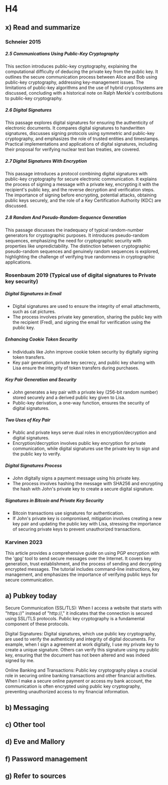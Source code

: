 # H4

## x) Read and summarize

### Schneier 2015
##### 2.5 Communications Using Public-Key Cryptography
This section introduces public-key cryptography, explaining the computational difficulty of deducing the private key from the public key. It outlines the secure communication process between Alice and Bob using public-key cryptography, addressing key-management issues. The limitations of public-key algorithms and the use of hybrid cryptosystems are discussed, concluding with a historical note on Ralph Merkle's contributions to public-key cryptography.

##### 2.6 Digital Signatures
This passage explores digital signatures for ensuring the authenticity of electronic documents. It compares digital signatures to handwritten signatures, discusses signing protocols using symmetric and public-key cryptography, and emphasizes the role of trusted entities and timestamps. Practical implementations and applications of digital signatures, including their proposal for verifying nuclear test ban treaties, are covered.

##### 2.7 Digital Signatures With Encryption
This passage introduces a protocol combining digital signatures with public-key cryptography for secure electronic communication. It explains the process of signing a message with a private key, encrypting it with the recipient's public key, and the reverse decryption and verification steps. The importance of signing before encrypting, potential attacks, obtaining public keys securely, and the role of a Key Certification Authority (KDC) are discussed.

##### 2.8 Random And Pseudo-Random-Sequence Generation
This passage discusses the inadequacy of typical random-number generators for cryptographic purposes. It introduces pseudo-random sequences, emphasizing the need for cryptographic security with properties like unpredictability. The distinction between cryptographic pseudo-random sequences and genuinely random sequences is explored, highlighting the challenge of verifying true randomness in cryptographic applications.

### Rosenbaum 2019 (Typical use of digital signatures to Private key security)

##### Digital Signatures in Email
- Digital signatures are used to ensure the integrity of email attachments, such as cat pictures.
- The process involves private key generation, sharing the public key with the recipient (Fred), and signing the email for verification using the public key.

##### Enhancing Cookie Token Security
- Individuals like John improve cookie token security by digitally signing token transfers.
- Key pair generation, private key secrecy, and public key sharing with Lisa ensure the integrity of token transfers during purchases.

##### Key Pair Generation and Security
- John generates a key pair with a private key (256-bit random number) stored securely and a derived public key given to Lisa.
- Public-key derivation, a one-way function, ensures the security of digital signatures.

##### Two Uses of Key Pair
- Public and private keys serve dual roles in encryption/decryption and digital signatures.
- Encryption/decryption involves public key encryption for private communication, while digital signatures use the private key to sign and the public key to verify.

##### Digital Signatures Process
- John digitally signs a payment message using his private key.
- The process involves hashing the message with SHA256 and encrypting the hash with John's private key to create a secure digital signature.

##### Signatures in Bitcoin and Private Key Security
- Bitcoin transactions use signatures for authentication.
- If John's private key is compromised, mitigation involves creating a new key pair and updating the public key with Lisa, stressing the importance of securing private keys to prevent unauthorized transactions.

### Karvinen 2023
This article provides a comprehensive guide on using PGP encryption with the 'gpg' tool to send secure messages over the Internet. It covers key generation, trust establishment, and the process of sending and decrypting encrypted messages. The tutorial includes command-line instructions, key management, and emphasizes the importance of verifying public keys for secure communication.

## a) Pubkey today

Secure Communication (SSL/TLS): When I access a website that starts with "https://" instead of "http://," it indicates that the connection is secured using SSL/TLS protocols. Public key cryptography is a fundamental component of these protocols.

Digital Signatures: Digital signatures, which use public key cryptography, are used to verify the authenticity and integrity of digital documents. For example, when I sign a agreement at work digitally, I use my private key to create a unique signature. Others can verify this signature using my public key, ensuring that the document has not been altered and was indeed signed by me.

Online Banking and Transactions: Public key cryptography plays a crucial role in securing online banking transactions and other financial activities. When I make a secure online payment or access my bank account, the communication is often encrypted using public key cryptography, preventing unauthorized access to my financial information.

## b) Messaging

## c) Other tool

## d) Eve and Mallory

## f) Password management

## g) Refer to sources
